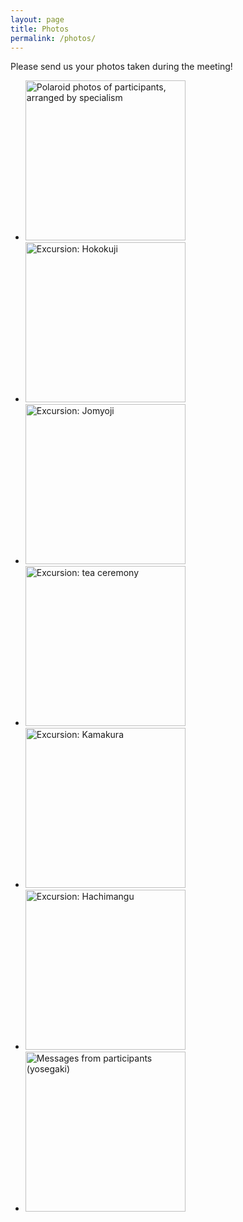 ```yaml
---
layout: page
title: Photos
permalink: /photos/
---
```


Please send us your photos taken during the meeting!

* <a href="/shonan-203-website/photos/mugshots.jpg"><img src="/shonan-203-website/photos/mugshots-thumb.jpg" width="256" alt="Polaroid photos of participants, arranged by specialism"/></a>
* <a href="/shonan-203-website/photos/conv0002.jpg"><img src="/shonan-203-website/photos/conv0002.jpg" width="256" alt="Excursion: Hokokuji"/></a>
* <a href="/shonan-203-website/photos/conv0003.jpg"><img src="/shonan-203-website/photos/conv0003.jpg" width="256" alt="Excursion: Jomyoji"/></a>
* <a href="/shonan-203-website/photos/conv0004.jpg"><img src="/shonan-203-website/photos/conv0004.jpg" width="256" alt="Excursion: tea ceremony"/></a>
* <a href="/shonan-203-website/photos/conv0005.jpg"><img src="/shonan-203-website/photos/conv0005.jpg" width="256" alt="Excursion: Kamakura"/></a>
* <a href="/shonan-203-website/photos/conv0007.jpg"><img src="/shonan-203-website/photos/conv0007.jpg" width="256" alt="Excursion: Hachimangu"/></a>
* <a href="/shonan-203-website/photos/yosegaki.jpg"><img src="/shonan-203-website/photos/yosegaki.jpg" width="256" alt="Messages from participants (yosegaki)"/></a>
